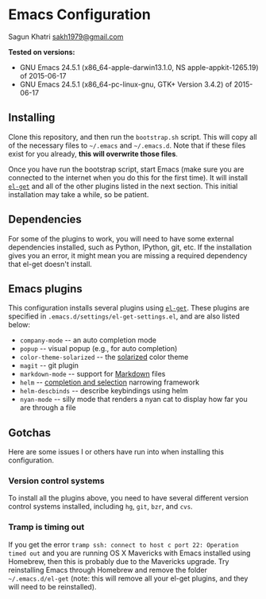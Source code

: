 # Emacs Configuration

Sagun Khatri
sakh1979@gmail.com

**Tested on versions:**
* GNU Emacs 24.5.1 (x86_64-apple-darwin13.1.0, NS apple-appkit-1265.19) of 2015-06-17
* GNU Emacs 24.5.1 (x86_64-pc-linux-gnu, GTK+ Version 3.4.2) of 2015-06-17

## Installing

Clone this repository, and then run the `bootstrap.sh` script. This
will copy all of the necessary files to `~/.emacs` and
`~/.emacs.d`. Note that if these files exist for you already, **this
will overwrite those files**.

Once you have run the bootstrap script, start Emacs (make sure you are
connected to the internet when you do this for the first time). It
will install [`el-get`](https://github.com/dimitri/el-get) and all of
the other plugins listed in the next section. This initial
installation may take a while, so be patient.

## Dependencies

For some of the plugins to work, you will need to have some external
dependencies installed, such as Python, IPython, git, etc. If the
installation gives you an error, it might mean you are missing a
required dependency that el-get doesn't install.

## Emacs plugins

This configuration installs several plugins using
[`el-get`](https://github.com/dimitri/el-get). These plugins are
specified in `.emacs.d/settings/el-get-settings.el`, and are also
listed below:

* `company-mode` -- an auto completion mode
* `popup` -- visual popup (e.g., for auto completion)
* `color-theme-solarized` -- the [solarized](http://ethanschoonover.com/solarized) color theme
* `magit` -- git plugin
* `markdown-mode` -- support for [Markdown](http://daringfireball.net/projects/markdown/) files
* `helm` -- [completion and selection](https://github.com/emacs-helm/helm) narrowing framework
* `helm-descbinds` -- describe keybindings using helm
* `nyan-mode` -- silly mode that renders a nyan cat to display how far
  you are through a file

## Gotchas

Here are some issues I or others have run into when installing this
configuration.

### Version control systems

To install all the plugins above, you need to have several different
version control systems installed, including `hg`, `git`, `bzr`, and
`cvs`.

### Tramp is timing out

If you get the error `tramp ssh: connect to host c port 22: Operation
timed out` and you are running OS X Mavericks with Emacs installed
using Homebrew, then this is probably due to the Mavericks
upgrade. Try reinstalling Emacs through Homebrew and remove the folder
`~/.emacs.d/el-get` (note: this will remove all your el-get plugins,
and they will need to be reinstalled).
